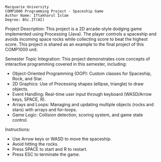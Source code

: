 	Macquarie University
	COMP1000 Programming Project - Spaceship Game
	Author Name: Iftakharul Islam
	Degree: BSc.IT(AI)
 
Project Description:
This project is a 2D arcade-style dodging game implemented using Processing (Java).
The player controls a spaceship and avoids incoming space rocks while collecting score to beat the highest score.
This project is shared as an example to the final project of this COMP1000 unit.
 
Semester Topic Integration:
This project demonstrates core concepts of interactive programming covered in this semester, including:
 - Object-Oriented Programming (OOP): Custom classes for Spaceship, Rock, and Star.
 - 2D Graphics: Use of Processing shapes (ellipse, triangle) to draw objects.
 - Event Handling: Real-time user input through keyboard (WASD/Arrow keys, SPACE, R).
 - Arrays and Loops: Managing and updating multiple objects (rocks and stars) with arrays and for-loops.
 - Game Logic: Collision detection, scoring system, and game state control.
 
Instructions:
 - Use Arrow keys or WASD to move the spaceship.
 - Avoid hitting the rocks.
 - Press SPACE to start and R to restart.
 - Press ESC to terminate the game.
